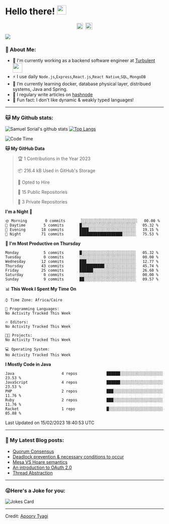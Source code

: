 # Hello there! <img src="https://github.com/TheDudeThatCode/TheDudeThatCode/blob/master/Assets/Hi.gif" width="29px">
<p align="center">
<a href="https://www.linkedin.com/in/samuel-sorial/" target="blank"><img align="center" src="https://cdn.jsdelivr.net/npm/simple-icons@3.0.1/icons/linkedin.svg" alt="samuel_linkedin" height="20" width="20" /></a>&nbsp;
<a href="https://stackoverflow.com/users/13089670/samuel-sorial"><img align="center" alt="Samuel Sorial stack over flow" width="22px" src="https://cdn.jsdelivr.net/npm/simple-icons@3.0.1/icons/stackoverflow.svg" /></a>
</p>


![](https://camo.githubusercontent.com/992babdffd8c74a1502de375fbdf7e4d54773242/68747470733a2f2f6d656469612e67697068792e636f6d2f6d656469612f53576f536b4e36447854737a71494b4571762f67697068792e676966)

### 🤵 About Me:
- 🏦 I'm currently working as a backend software engineer at [Turbulent](https://turbulent.ca)
      <img src="https://media.giphy.com/media/WUlplcMpOCEmTGBtBW/giphy.gif" width="30">
- ⚡ I use daily ```Node.js```,```Express```,```React.js```,```React Native```,```SQL```, ```MongoDB```
- 🌱 I’m currently learning docker, database physical layer, distribued systems, Java and Spring.
- 📝 I regulary write articles on [hashnode](https://samuelsorial.tech/)
- 🤔 Fun fact: I don't like dynamic & weakly typed languages!

---
### 🐱 My Github stats:
![Samuel Sorial's github stats](https://github-readme-stats.vercel.app/api?username=samuel-sorial&show_icons=true&title_color=ffc857&icon_color=8ac926&text_color=daf7dc&bg_color=151515&hide=["stars"])
[![Top Langs](https://github-readme-stats.vercel.app/api/top-langs/?username=samuel-sorial&layout=compact&text_color=daf7dc&bg_color=151515)](https://github.com/anuraghazra/github-readme-stats)

<!--START_SECTION:waka-->
![Code Time](http://img.shields.io/badge/Code%20Time-365%20hrs%205%20mins-blue)

**🐱 My GitHub Data** 

> 🏆 1 Contributions in the Year 2023
 > 
> 📦 216.4 kB Used in GitHub's Storage 
 > 
> 💼 Opted to Hire
 > 
> 📜 15 Public Repositories 
 > 
> 🔑 3 Private Repositories  
 > 
**I'm a Night 🦉** 

```text
🌞 Morning        0 commits       ░░░░░░░░░░░░░░░░░░░░░░░░░   00.00 % 
🌆 Daytime        5 commits       █░░░░░░░░░░░░░░░░░░░░░░░░   05.32 % 
🌃 Evening       18 commits       ████░░░░░░░░░░░░░░░░░░░░░   19.15 % 
🌙 Night         71 commits       ███████████████████░░░░░░   75.53 % 

```
📅 **I'm Most Productive on Thursday** 

```text
Monday           5 commits       █░░░░░░░░░░░░░░░░░░░░░░░░   05.32 % 
Tuesday          0 commits       ░░░░░░░░░░░░░░░░░░░░░░░░░   00.00 % 
Wednesday       12 commits       ███░░░░░░░░░░░░░░░░░░░░░░   12.77 % 
Thursday        43 commits       ███████████░░░░░░░░░░░░░░   45.74 % 
Friday          25 commits       ██████░░░░░░░░░░░░░░░░░░░   26.60 % 
Saturday         0 commits       ░░░░░░░░░░░░░░░░░░░░░░░░░   00.00 % 
Sunday           9 commits       ██░░░░░░░░░░░░░░░░░░░░░░░   09.57 % 

```


📊 **This Week I Spent My Time On** 

```text
⌚︎ Time Zone: Africa/Cairo

💬 Programming Languages: 
No Activity Tracked This Week

🔥 Editors: 
No Activity Tracked This Week

🐱‍💻 Projects: 
No Activity Tracked This Week

💻 Operating System: 
No Activity Tracked This Week

```

**I Mostly Code in Java** 

```text
Java                     4 repos             ██████░░░░░░░░░░░░░░░░░░░   23.53 % 
JavaScript               4 repos             ██████░░░░░░░░░░░░░░░░░░░   23.53 % 
PHP                      2 repos             ███░░░░░░░░░░░░░░░░░░░░░░   11.76 % 
Ruby                     2 repos             ███░░░░░░░░░░░░░░░░░░░░░░   11.76 % 
Racket                   1 repo              █░░░░░░░░░░░░░░░░░░░░░░░░   05.88 % 

```



 Last Updated on 15/02/2023 18:40:53 UTC
<!--END_SECTION:waka-->

---

### 📕 My Latest Blog posts:
<!-- BLOG-POST-LIST:START -->
- [Quorum Consensus](https://samuelsorial.tech/quorum-consensus)
- [Deadlock prevention & necessary conditions to occur](https://samuelsorial.tech/deadlock-prevention-and-necessary-conditions-to-occur)
- [Mesa VS Hoare semantics](https://samuelsorial.tech/mesa-vs-hoare-semantics)
- [An introduction to OAuth 2.0](https://samuelsorial.tech/an-introduction-to-oauth-20)
- [Thread Abstraction](https://samuelsorial.tech/thread-abstraction)
<!-- BLOG-POST-LIST:END -->
---

### 😜Here's a Joke for you:
<img src="https://readme-jokes.vercel.app/api" alt="Jokes Card" />

----

Credit: [Apoorv Tyagi](https://github.com/ApoorvTyagi)

